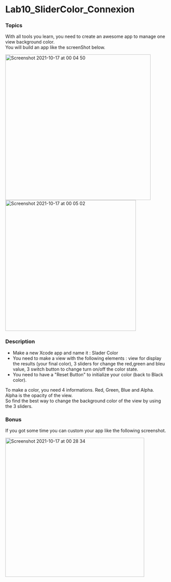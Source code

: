 # Lab10_SliderColor_Connexion

### Topics

With all tools you learn, you need to create an awesome app to manage one view background color. <br>
You will build an app like the screenShot below. 
<br>

<img width="455" alt="Screenshot 2021-10-17 at 00 04 50" src="https://user-images.githubusercontent.com/6766037/137602092-138b430e-5c9b-48a9-bcc0-d6cdc8faf33c.png">
<img width="409" alt="Screenshot 2021-10-17 at 00 05 02" src="https://user-images.githubusercontent.com/6766037/137602095-98cdd1f6-e0e3-4372-85e7-c7cb8cb69a51.png">

### Description 

* Make a new Xcode app and name it : Slader Color
* You need to make a view with the following elements : view for display the results (your final color), 3 sliders for change the red,green and bleu value, 3 switch button to change turn on/off the color state.  
* You need to have a "Reset Button" to initialize your color (back to Black color).  

To make a color, you need 4 informations. Red, Green, Blue and Alpha. Alpha is the opacity of the view.<br>
So find the best way to change the background color of the view by using the 3 sliders. 

### Bonus 

If you got some time you can custom your app like the following screenshot. 

<img width="435" alt="Screenshot 2021-10-17 at 00 28 34" src="https://user-images.githubusercontent.com/6766037/137602535-625ba503-cff2-48c7-9aa6-6a92d614af35.png">


